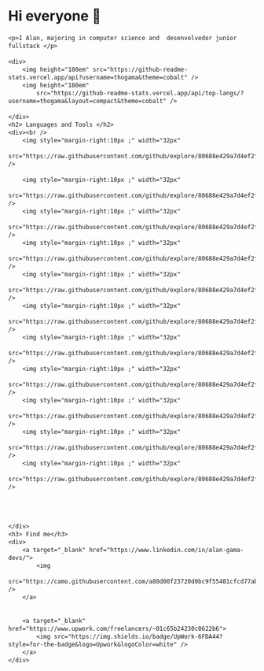 <h1> Hi everyone 👋 </h1>

    <p>I Alan, majoring in computer science and  desenvolvedor junior fullstack </p>
    
    <div>
        <img height="180em" src="https://github-readme-stats.vercel.app/api?username=thogama&theme=cobalt" />
        <img height="180em"
            src="https://github-readme-stats.vercel.app/api/top-langs/?username=thogama&layout=compact&theme=cobalt" />

    </div>
    <h2> Languages and Tools </h2>
    <div><br />
        <img style="margin-right:10px ;" width="32px"
            src="https://raw.githubusercontent.com/github/explore/80688e429a7d4ef2fca1e82350fe8e3517d3494d/topics/react/react.png" />
        
        <img style="margin-right:10px ;" width="32px"
            src="https://raw.githubusercontent.com/github/explore/80688e429a7d4ef2fca1e82350fe8e3517d3494d/topics/vue/vue.png" />
        <img style="margin-right:10px ;" width="32px"
            src="https://raw.githubusercontent.com/github/explore/80688e429a7d4ef2fca1e82350fe8e3517d3494d/topics/bootstrap/bootstrap.png" />
        <img style="margin-right:10px ;" width="32px"
            src="https://raw.githubusercontent.com/github/explore/80688e429a7d4ef2fca1e82350fe8e3517d3494d/topics/sass/sass.png" />
        <img style="margin-right:10px ;" width="32px"
            src="https://raw.githubusercontent.com/github/explore/80688e429a7d4ef2fca1e82350fe8e3517d3494d/topics/html/html.png" />
        <img style="margin-right:10px ;" width="32px"
            src="https://raw.githubusercontent.com/github/explore/80688e429a7d4ef2fca1e82350fe8e3517d3494d/topics/css/css.png" />
        <img style="margin-right:10px ;" width="32px"
            src="https://raw.githubusercontent.com/github/explore/80688e429a7d4ef2fca1e82350fe8e3517d3494d/topics/javascript/javascript.png" />
        <img style="margin-right:10px ;" width="32px"
            src="https://raw.githubusercontent.com/github/explore/80688e429a7d4ef2fca1e82350fe8e3517d3494d/topics/typescript/typescript.png" />
        <img style="margin-right:10px ;" width="32px"
            src="https://raw.githubusercontent.com/github/explore/80688e429a7d4ef2fca1e82350fe8e3517d3494d/topics/nodejs/nodejs.png" />
        <img style="margin-right:10px ;" width="32px"
            src="https://raw.githubusercontent.com/github/explore/80688e429a7d4ef2fca1e82350fe8e3517d3494d/topics/sql/sql.png" />
        <img style="margin-right:10px ;" width="32px"
            src="https://raw.githubusercontent.com/github/explore/80688e429a7d4ef2fca1e82350fe8e3517d3494d/topics/python/python.png" />




    </div>
    <h3> Find me</h3>
    <div>
        <a target="_blank" href="https://www.linkedin.com/in/alan-gama-devs/">
            <img
                src="https://camo.githubusercontent.com/a80d00f23720d0bc9f55481cfcd77ab79e141606829cf16ec43f8cacc7741e46/68747470733a2f2f696d672e736869656c64732e696f2f62616467652f4c696e6b6564496e2d3030373742353f7374796c653d666f722d7468652d6261646765266c6f676f3d6c696e6b6564696e266c6f676f436f6c6f723d7768697465" />
        </a>
    
    
        <a target="_blank" href="https://www.upwork.com/freelancers/~01c65b24230c0622b6">
            <img src="https://img.shields.io/badge/UpWork-6FDA44?style=for-the-badge&logo=Upwork&logoColor=white" />
        </a>
    </div>
